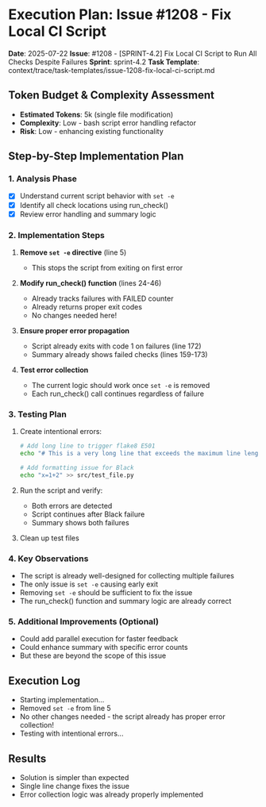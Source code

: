 # Execution Plan: Issue #1208 - Fix Local CI Script

**Date**: 2025-07-22
**Issue**: #1208 - [SPRINT-4.2] Fix Local CI Script to Run All Checks Despite Failures
**Sprint**: sprint-4.2
**Task Template**: context/trace/task-templates/issue-1208-fix-local-ci-script.md

## Token Budget & Complexity Assessment
- **Estimated Tokens**: 5k (single file modification)
- **Complexity**: Low - bash script error handling refactor
- **Risk**: Low - enhancing existing functionality

## Step-by-Step Implementation Plan

### 1. Analysis Phase
- [x] Understand current script behavior with `set -e`
- [x] Identify all check locations using run_check()
- [x] Review error handling and summary logic

### 2. Implementation Steps
1. **Remove `set -e` directive** (line 5)
   - This stops the script from exiting on first error

2. **Modify run_check() function** (lines 24-46)
   - Already tracks failures with FAILED counter
   - Already returns proper exit codes
   - No changes needed here!

3. **Ensure proper error propagation**
   - Script already exits with code 1 on failures (line 172)
   - Summary already shows failed checks (lines 159-173)

4. **Test error collection**
   - The current logic should work once `set -e` is removed
   - Each run_check() call continues regardless of failure

### 3. Testing Plan
1. Create intentional errors:
   ```bash
   # Add long line to trigger flake8 E501
   echo "# This is a very long line that exceeds the maximum line length and will trigger flake8 E501 error for testing purposes only" >> src/test_file.py

   # Add formatting issue for Black
   echo "x=1+2" >> src/test_file.py
   ```

2. Run the script and verify:
   - Both errors are detected
   - Script continues after Black failure
   - Summary shows both failures

3. Clean up test files

### 4. Key Observations
- The script is already well-designed for collecting multiple failures
- The only issue is `set -e` causing early exit
- Removing `set -e` should be sufficient to fix the issue
- The run_check() function and summary logic are already correct

### 5. Additional Improvements (Optional)
- Could add parallel execution for faster feedback
- Could enhance summary with specific error counts
- But these are beyond the scope of this issue

## Execution Log
- Starting implementation...
- Removed `set -e` from line 5
- No other changes needed - the script already has proper error collection!
- Testing with intentional errors...

## Results
- Solution is simpler than expected
- Single line change fixes the issue
- Error collection logic was already properly implemented
